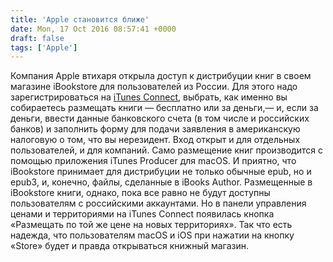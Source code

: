 ```yaml
---
title: 'Apple становится ближе'
date: Mon, 17 Oct 2016 08:57:41 +0000
draft: false
tags: ['Apple']
---
```


Компания Apple втихаря открыла доступ к дистрибуции книг в своем магазине iBookstore для пользователей из России. Для этого надо зарегистрироваться на [iTunes Connect](https://itunesconnect.apple.com/), выбрать, как именно вы собираетесь размещать книги — бесплатно или за деньги,— и, если за деньги, ввести данные банковского счета (в том числе и российских банков) и заполнить форму для подачи заявления в американскую налоговую о том, что вы нерезидент. Вход открыт и для отдельных пользователей, и для компаний. Само размещение книг производится с помощью приложения iTunes Producer для macOS. И приятно, что iBookstore принимает для дистрибуции не только обычные epub, но и epub3, и, конечно, файлы, сделанные в iBooks Author. Размещенные в iBookstore книги, однако, пока все равно не будут доступны пользователям с российскими аккаунтами. Но в панели управления ценами и территориями на iTunes Connect появилась кнопка «Размещать по той же цене на новых территориях». Так что есть надежда, что пользователям macOS и iOS при нажатии на кнопку «Store» будет и правда открываться книжный магазин.